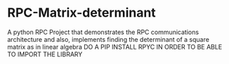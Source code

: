 # RPC-Matrix-determinant
A python RPC Project that demonstrates the RPC communications architecture and also, implements finding the determinant of a square matrix as in linear algebra
DO A PIP INSTALL RPYC IN ORDER TO BE ABLE TO IMPORT THE LIBRARY
